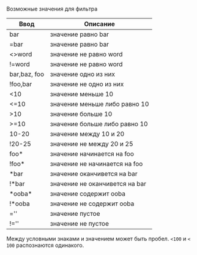 
Возможные значения для фильтра

Ввод   | Описание
------ | -------------
bar    | значение равно bar
=bar   | значение равно bar
<>word | значение не равно word
!=word | значение не равно word
bar,baz, foo | значение одно из них
!foo,bar |значение не одно из них
<10    | значение меньше 10
<=10   |значение меньше либо равно 10
\>10  | значение больше 10
\>=10  | значение больше либо равно 10
10-20  | значение между 10 и 20
!20-25 | значение не между 20 и 25
foo\*   | значение начинается на foo
!foo\*  | значение не начинается на foo
\*bar   | значение оканчивется на bar
!\*bar  | значение не оканчивется на bar
\*ooba\* | значение содержит ooba
!\*ooba | значение не содержит ooba
=''    | значение пустое
!=''   | значение не пустое

Между условными знаками и значением может быть пробел. `<100` и `< 100` распознаются одинакого.
